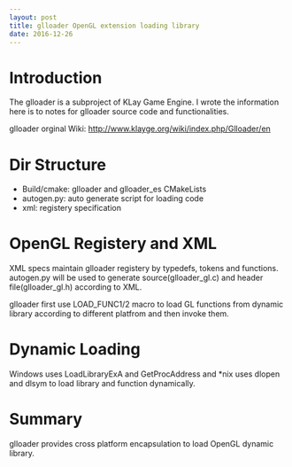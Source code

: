 ```yaml
---
layout: post
title: glloader OpenGL extension loading library
date: 2016-12-26
---
```


# Introduction

The glloader is a subproject of KLay Game Engine. I wrote the information here is to notes for glloader source code and functionalities.

glloader orginal Wiki: http://www.klayge.org/wiki/index.php/Glloader/en

# Dir Structure

* Build/cmake: glloader and glloader_es CMakeLists
* autogen.py: auto generate script for loading code
* xml: registery specification

# OpenGL Registery and XML

XML specs maintain glloader registery by typedefs, tokens and functions. autogen.py will be used to generate source(glloader_gl.c) and header file(glloader_gl.h) according to XML.

glloader first use LOAD_FUNC1/2 macro to load GL functions from dynamic library according to different platfrom and then invoke them.

# Dynamic Loading

Windows uses LoadLibraryExA and GetProcAddress and *nix uses dlopen and dlsym to load library and function dynamically.

# Summary

glloader provides cross platform encapsulation to load OpenGL dynamic library.
